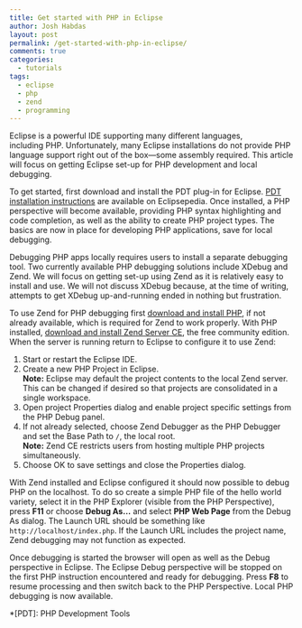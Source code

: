```yaml
---
title: Get started with PHP in Eclipse
author: Josh Habdas
layout: post
permalink: /get-started-with-php-in-eclipse/
comments: true
categories:
  - tutorials
tags:
  - eclipse
  - php
  - zend
  - programming
---
```

Eclipse is a powerful IDE supporting many different languages, including PHP. Unfortunately, many Eclipse installations do not provide PHP language support right out of the box—some assembly required. This article will focus on getting Eclipse set-up for PHP development and local debugging.

<!--more-->

To get started, first download and install the PDT plug-in for Eclipse. [PDT installation instructions][1] are available on Eclipsepedia. Once installed, a PHP perspective will become available, providing PHP syntax highlighting and code completion, as well as the ability to create PHP project types. The basics are now in place for developing PHP applications, save for local debugging.

Debugging PHP apps locally requires users to install a separate debugging tool. Two currently available PHP debugging solutions include XDebug and Zend. We will focus on getting set-up using Zend as it is relatively easy to install and use. We will not discuss XDebug because, at the time of writing, attempts to get XDebug up-and-running ended in nothing but frustration.

To use Zend for PHP debugging first [download and install PHP][2], if not already available, which is required for Zend to work properly. With PHP installed, [download and install Zend Server CE][3], the free community edition. When the server is running return to Eclipse to configure it to use Zend:

1.  Start or restart the Eclipse IDE.
2.  Create a new PHP Project in Eclipse.  
    **Note:** Eclipse may default the project contents to the local Zend server. This can be changed if desired so that projects are consolidated in a single workspace.
3.  Open project Properties dialog and enable project specific settings from the PHP Debug panel.
4.  If not already selected, choose Zend Debugger as the PHP Debugger and set the Base Path to `/`, the local root.  
    **Note:** Zend CE restricts users from hosting multiple PHP projects simultaneously.
5.  Choose OK to save settings and close the Properties dialog.

With Zend installed and Eclipse configured it should now possible to debug PHP on the localhost. To do so create a simple PHP file of the hello world variety, select it in the PHP Explorer (visible from the PHP Perspective), press **F11** or choose **Debug As…** and select **PHP Web Page** from the Debug As dialog. The Launch URL should be something like `http://localhost/index.php`. If the Launch URL includes the project name, Zend debugging may not function as expected.

Once debugging is started the browser will open as well as the Debug perspective in Eclipse. The Eclipse Debug perspective will be stopped on the first PHP instruction encountered and ready for debugging. Press **F8** to resume processing and then switch back to the PHP Perspective. Local PHP debugging is now available.

 *[PDT]: PHP Development Tools

 [1]: http://wiki.eclipse.org/PDT/Installation
 [2]: http://us.php.net/downloads
 [3]: http://www.zend.com/en/products/server-ce/downloads